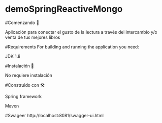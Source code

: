 # demoSpringReactiveMongo

#Comenzando 🚀

Aplicación para conectar el gusto de la lectura a través del intercambio y/o venta de tus mejores libros

#Requirements
For building and running the application you need:

JDK 1.8

#Instalación 🔧

No requiere instalación

#Construido con 🛠️

Spring framework

Maven

#Swageer
http://localhost:8081/swagger-ui.html